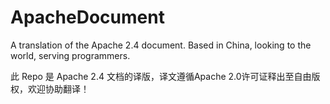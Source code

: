 # ApacheDocument
A translation of the Apache 2.4 document.
Based in China, looking to the world, serving programmers.

此 Repo 是 Apache 2.4 文档的译版，译文遵循Apache 2.0许可证释出至自由版权，欢迎协助翻译！
